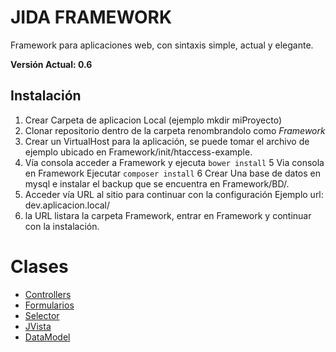 # JIDA FRAMEWORK

Framework para aplicaciones web, con sintaxis simple, actual y elegante.

**Versión Actual: 0.6**

## Instalación

1. Crear Carpeta de aplicacion Local (ejemplo mkdir miProyecto)
2. Clonar repositorio dentro de la carpeta renombrandolo como *Framework*
3. Crear un VirtualHost para la aplicación, se puede tomar el archivo de ejemplo ubicado en
Framework/init/htaccess-example. 
4. Vía consola acceder a Framework y ejecuta `bower install`
5 Via consola en Framework Ejecutar	`composer install`
6 Crear Una base de datos en mysql e instalar el backup que se encuentra en Framework/BD/.
7. Acceder vía URL al sitio para continuar con la configuración Ejemplo url: dev.aplicacion.local/
8. la URL listara la carpeta Framework, entrar en Framework y continuar con la instalación.

# Clases

- [Controllers](Core/Controllers.md)
- [Formularios](Core/Controllers.md)
- [Selector](Core/Controllers.md)
- [JVista](Core/Controllers.md)
- [DataModel](Core/Controllers.md)

